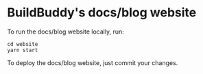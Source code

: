 # BuildBuddy's docs/blog website

To run the docs/blog website locally, run:
```
cd website
yarn start
```

To deploy the docs/blog website, just commit your changes.